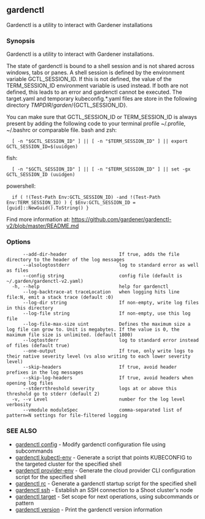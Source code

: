 ## gardenctl

Gardenctl is a utility to interact with Gardener installations

### Synopsis

Gardenctl is a utility to interact with Gardener installations.

The state of gardenctl is bound to a shell session and is not shared across windows, tabs or panes.
A shell session is defined by the environment variable GCTL_SESSION_ID. If this is not defined,
the value of the TERM_SESSION_ID environment variable is used instead. If both are not defined,
this leads to an error and gardenctl cannot be executed. The target.yaml and temporary
kubeconfig.*.yaml files are store in the following directory ${TMPDIR}/garden/${GCTL_SESSION_ID}.

You can make sure that GCTL_SESSION_ID or TERM_SESSION_ID is always present by adding
the following code to your terminal profile ~/.profile, ~/.bashrc or comparable file.
  bash and zsh:

      [ -n "$GCTL_SESSION_ID" ] || [ -n "$TERM_SESSION_ID" ] || export GCTL_SESSION_ID=$(uuidgen)

  fish:

      [ -n "$GCTL_SESSION_ID" ] || [ -n "$TERM_SESSION_ID" ] || set -gx GCTL_SESSION_ID (uuidgen)

  powershell:

      if ( !(Test-Path Env:GCTL_SESSION_ID) -and !(Test-Path Env:TERM_SESSION_ID) ) { $Env:GCTL_SESSION_ID = [guid]::NewGuid().ToString() }

Find more information at: https://github.com/gardener/gardenctl-v2/blob/master/README.md


### Options

```
      --add-dir-header                   If true, adds the file directory to the header of the log messages
      --alsologtostderr                  log to standard error as well as files
      --config string                    config file (default is ~/.garden/gardenctl-v2.yaml)
  -h, --help                             help for gardenctl
      --log-backtrace-at traceLocation   when logging hits line file:N, emit a stack trace (default :0)
      --log-dir string                   If non-empty, write log files in this directory
      --log-file string                  If non-empty, use this log file
      --log-file-max-size uint           Defines the maximum size a log file can grow to. Unit is megabytes. If the value is 0, the maximum file size is unlimited. (default 1800)
      --logtostderr                      log to standard error instead of files (default true)
      --one-output                       If true, only write logs to their native severity level (vs also writing to each lower severity level)
      --skip-headers                     If true, avoid header prefixes in the log messages
      --skip-log-headers                 If true, avoid headers when opening log files
      --stderrthreshold severity         logs at or above this threshold go to stderr (default 2)
  -v, --v Level                          number for the log level verbosity
      --vmodule moduleSpec               comma-separated list of pattern=N settings for file-filtered logging
```

### SEE ALSO

* [gardenctl config](gardenctl_config.md)	 - Modify gardenctl configuration file using subcommands
* [gardenctl kubectl-env](gardenctl_kubectl-env.md)	 - Generate a script that points KUBECONFIG to the targeted cluster for the specified shell
* [gardenctl provider-env](gardenctl_provider-env.md)	 - Generate the cloud provider CLI configuration script for the specified shell
* [gardenctl rc](gardenctl_rc.md)	 - Generate a gardenctl startup script for the specified shell
* [gardenctl ssh](gardenctl_ssh.md)	 - Establish an SSH connection to a Shoot cluster's node
* [gardenctl target](gardenctl_target.md)	 - Set scope for next operations, using subcommands or pattern
* [gardenctl version](gardenctl_version.md)	 - Print the gardenctl version information

